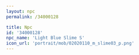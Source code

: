 ```yaml
---
layout: npc
permalink: /34000128

title: Npc
id: '34000128'
npc_name: 'Light Blue Slime S'
icon_url: 'portrait/mob/02020110_m_slime03_p.png'
---
```

